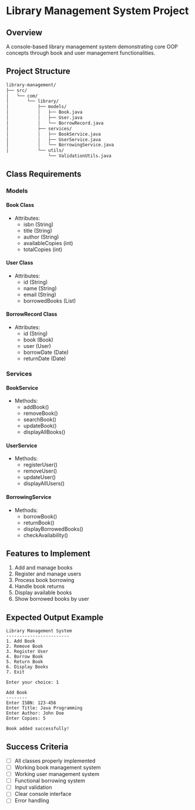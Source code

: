 
# Library Management System Project

## Overview
A console-based library management system demonstrating core OOP concepts through book and user management functionalities.

## Project Structure
```bash
library-management/
├── src/
│   └── com/
│       └── library/
│           ├── models/
│           │   ├── Book.java
│           │   ├── User.java
│           │   └── BorrowRecord.java
│           ├── services/
│           │   ├── BookService.java
│           │   ├── UserService.java
│           │   └── BorrowingService.java
│           └── utils/
                └── ValidationUtils.java
```

## Class Requirements

### Models

#### Book Class
- Attributes:
  - isbn (String)
  - title (String)
  - author (String)
  - availableCopies (int)
  - totalCopies (int)

#### User Class
- Attributes:
  - id (String)
  - name (String)
  - email (String)
  - borrowedBooks (List<Book>)

#### BorrowRecord Class
- Attributes:
  - id (String)
  - book (Book)
  - user (User)
  - borrowDate (Date)
  - returnDate (Date)

### Services

#### BookService
- Methods:
  - addBook()
  - removeBook()
  - searchBook()
  - updateBook()
  - displayAllBooks()

#### UserService
- Methods:
  - registerUser()
  - removeUser()
  - updateUser()
  - displayAllUsers()

#### BorrowingService
- Methods:
  - borrowBook()
  - returnBook()
  - displayBorrowedBooks()
  - checkAvailability()

## Features to Implement
1. Add and manage books
2. Register and manage users
3. Process book borrowing
4. Handle book returns
5. Display available books
6. Show borrowed books by user

## Expected Output Example
```
Library Management System
------------------------
1. Add Book
2. Remove Book
3. Register User
4. Borrow Book
5. Return Book
6. Display Books
7. Exit

Enter your choice: 1

Add Book
--------
Enter ISBN: 123-456
Enter Title: Java Programming
Enter Author: John Doe
Enter Copies: 5

Book added successfully!
```

## Success Criteria
- [ ] All classes properly implemented
- [ ] Working book management system
- [ ] Working user management system
- [ ] Functional borrowing system
- [ ] Input validation
- [ ] Clear console interface
- [ ] Error handling
```